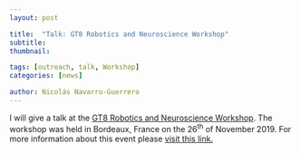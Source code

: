 ```yaml
---
layout: post

title:  "Talk: GT8 Robotics and Neuroscience Workshop"
subtitle: 
thumbnail: 

tags: [outreach, talk, Workshop]
categories: [news]

author: Nicolás Navarro-Guerrero
---
```


I will give a talk at the <a href="https://sites.google.com/site/xavierhinaut/gt8-neurorobotique-bdx-2019" target="_blank">GT8 Robotics and Neuroscience Workshop</a>. The workshop was held in Bordeaux, France on the 26<sup>th</sup> of November 2019. For more information about this event please <a href="https://sites.google.com/site/xavierhinaut/gt8-neurorobotique-bdx-2019" target="_blank">visit this link.</a>
<!--more-->


